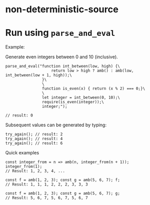 # non-deterministic-source

# Run using `parse_and_eval`

Example:

Generate even integers between 0 and 10 (inclusive).

```
parse_and_eval("function int_between(low, high) {\
                    return low > high ? amb() : amb(low, int_between(low + 1, high));\
                }\
                \
                function is_even(x) { return (x % 2) === 0;}\
                \
                let integer = int_between(0, 10);\
                require(is_even(integer));\
                integer;");

// result: 0
```
Subsequent values can be generated by typing:
```
try_again(); // result: 2
try_again(); // result: 4
try_again(); // result: 6
```


Quick examples

```
const integer_from = n => amb(n, integer_from(n + 1)); integer_from(1);
// Result: 1, 2, 3, 4, ...
```

```
const f = amb(1, 2, 3); const g = amb(5, 6, 7); f;
// Result: 1, 1, 1, 2, 2, 2, 3, 3, 3
```

```
const f = amb(1, 2, 3); const g = amb(5, 6, 7); g;
// Result: 5, 6, 7, 5, 6, 7, 5, 6, 7
```

